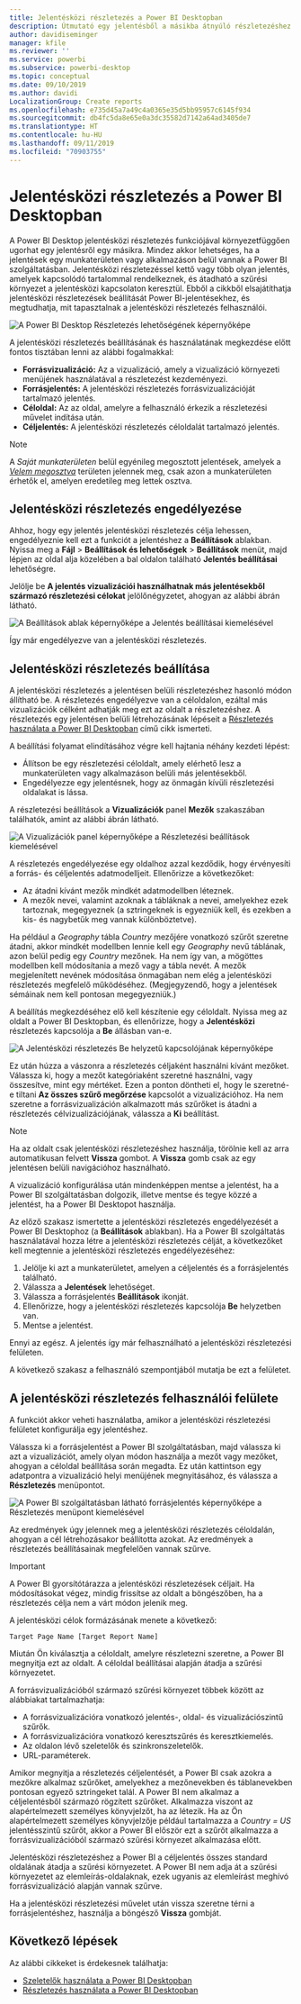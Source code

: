 ```yaml
---
title: Jelentésközi részletezés a Power BI Desktopban
description: Útmutató egy jelentésből a másikba átnyúló részletezéshez a Power BI Desktopban
author: davidiseminger
manager: kfile
ms.reviewer: ''
ms.service: powerbi
ms.subservice: powerbi-desktop
ms.topic: conceptual
ms.date: 09/10/2019
ms.author: davidi
LocalizationGroup: Create reports
ms.openlocfilehash: e735d45a7a49c4a0365e35d5bb95957c6145f934
ms.sourcegitcommit: db4fc5da8e65e0a3dc35582d7142a64ad3405de7
ms.translationtype: HT
ms.contentlocale: hu-HU
ms.lasthandoff: 09/11/2019
ms.locfileid: "70903755"
---
```

# <a name="use-cross-report-drillthrough-in-power-bi-desktop"></a>Jelentésközi részletezés a Power BI Desktopban

A Power BI Desktop jelentésközi részletezés funkciójával környezetfüggően ugorhat egy jelentésről egy másikra. Mindez akkor lehetséges, ha a jelentések egy munkaterületen vagy alkalmazáson belül vannak a Power BI szolgáltatásban. Jelentésközi részletezéssel kettő vagy több olyan jelentés, amelyek kapcsolódó tartalommal rendelkeznek, és átadható a szűrési környezet a jelentésközi kapcsolaton keresztül. Ebből a cikkből elsajátíthatja jelentésközi részletezések beállítását Power BI-jelentésekhez, és megtudhatja, mit tapasztalnak a jelentésközi részletezés felhasználói.

![A Power BI Desktop Részletezés lehetőségének képernyőképe](media/desktop-cross-report-drill-through/cross-report-drill-through-01.png)

A jelentésközi részletezés beállításának és használatának megkezdése előtt fontos tisztában lenni az alábbi fogalmakkal:

* **Forrásvizualizáció:** Az a vizualizáció, amely a vizualizáció környezeti menüjének használatával a részletezést kezdeményezi.
* **Forrásjelentés:** A jelentésközi részletezés forrásvizualizációját tartalmazó jelentés.
* **Céloldal:** Az az oldal, amelyre a felhasználó érkezik a részletezési művelet indítása után.
* **Céljelentés:** A jelentésközi részletezés céloldalát tartalmazó jelentés.


> [!NOTE]
> A *Saját munkaterületen* belül egyénileg megosztott jelentések, amelyek a *[Velem megosztva](service-share-dashboards.md#share-a-dashboard-or-report)* területen jelennek meg, csak azon a munkaterületen érhetők el, amelyen eredetileg meg lettek osztva. 


## <a name="enable-cross-report-drillthrough"></a>Jelentésközi részletezés engedélyezése

Ahhoz, hogy egy jelentés jelentésközi részletezés célja lehessen, engedélyeznie kell ezt a funkciót a jelentéshez a **Beállítások** ablakban. Nyissa meg a **Fájl** > **Beállítások és lehetőségek** > **Beállítások** menüt, majd lépjen az oldal alja közelében a bal oldalon található **Jelentés beállításai** lehetőségre.

Jelölje be **A jelentés vizualizációi használhatnak más jelentésekből származó részletezési célokat** jelölőnégyzetet, ahogyan az alábbi ábrán látható.

![A Beállítások ablak képernyőképe a Jelentés beállításai kiemelésével](media/desktop-cross-report-drill-through/cross-report-drill-through-02.png)

Így már engedélyezve van a jelentésközi részletezés.

## <a name="set-up-cross-report-drillthrough"></a>Jelentésközi részletezés beállítása

A jelentésközi részletezés a jelentésen belüli részletezéshez hasonló módon állítható be. A részletezés engedélyezve van a céloldalon, ezáltal más vizualizációk célként adhatják meg ezt az oldalt a részletezéshez. A részletezés egy jelentésen belüli létrehozásának lépéseit a [Részletezés használata a Power BI Desktopban](desktop-drillthrough.md) című cikk ismerteti.

A beállítási folyamat elindításához végre kell hajtania néhány kezdeti lépést:

* Állítson be egy részletezési céloldalt, amely elérhető lesz a munkaterületen vagy alkalmazáson belüli más jelentésekből.
* Engedélyezze egy jelentésnek, hogy az önmagán kívüli részletezési oldalakat is lássa.

A részletezési beállítások a **Vizualizációk** panel **Mezők** szakaszában találhatók, amint az alábbi ábrán látható.

![A Vizualizációk panel képernyőképe a Részletezési beállítások kiemelésével](media/desktop-cross-report-drill-through/cross-report-drill-through-03.png)

A részletezés engedélyezése egy oldalhoz azzal kezdődik, hogy érvényesíti a forrás- és céljelentés adatmodelljeit. Ellenőrizze a következőket: 

* Az átadni kívánt mezők mindkét adatmodellben léteznek.
* A mezők nevei, valamint azoknak a tábláknak a nevei, amelyekhez ezek tartoznak, megegyeznek (a sztringeknek is egyezniük kell, és ezekben a kis- és nagybetűk meg vannak különböztetve).

Ha például a *Geography* tábla *Country* mezőjére vonatkozó szűrőt szeretne átadni, akkor mindkét modellben lennie kell egy *Geography* nevű táblának, azon belül pedig egy *Country* mezőnek. Ha nem így van, a mögöttes modellben kell módosítania a mező vagy a tábla nevét. A mezők megjelenített nevének módosítása önmagában nem elég a jelentésközi részletezés megfelelő működéséhez. (Megjegyzendő, hogy a jelentések sémáinak nem kell pontosan megegyezniük.)

A beállítás megkezdéséhez elő kell készítenie egy céloldalt. Nyissa meg az oldalt a Power BI Desktopban, és ellenőrizze, hogy a **Jelentésközi** részletezés kapcsolója a **Be** állásban van-e. 

![A Jelentésközi részletezés Be helyzetű kapcsolójának képernyőképe](media/desktop-cross-report-drill-through/cross-report-drill-through-03.png)

Ez után húzza a vászonra a részletezés céljaként használni kívánt mezőket. Válassza ki, hogy a mezőt kategóriaként szeretné használni, vagy összesítve, mint egy mértéket. Ezen a ponton döntheti el, hogy le szeretné-e tiltani **Az összes szűrő megőrzése** kapcsolót a vizualizációhoz. Ha nem szeretne a forrásvizualizáción alkalmazott más szűrőket is átadni a részletezés célvizualizációjának, válassza a **Ki** beállítást.

> [!NOTE]
> Ha az oldalt csak jelentésközi részletezéshez használja, törölnie kell az arra automatikusan felvett **Vissza** gombot. A **Vissza** gomb csak az egy jelentésen belüli navigációhoz használható. 

A vizualizáció konfigurálása után mindenképpen mentse a jelentést, ha a Power BI szolgáltatásban dolgozik, illetve mentse és tegye közzé a jelentést, ha a Power BI Desktopot használja.

Az előző szakasz ismertette a jelentésközi részletezés engedélyezését a Power BI Desktophoz (a **Beállítások** ablakban). Ha a Power BI szolgáltatás használatával hozza létre a jelentésközi részletezés célját, a következőket kell megtennie a jelentésközi részletezés engedélyezéséhez: 

1. Jelölje ki azt a munkaterületet, amelyen a céljelentés és a forrásjelentés található.
2. Válassza a **Jelentések** lehetőséget.
3. Válassza a forrásjelentés **Beállítások** ikonját.
4. Ellenőrizze, hogy a jelentésközi részletezés kapcsolója **Be** helyzetben van.
5. Mentse a jelentést.

Ennyi az egész. A jelentés így már felhasználható a jelentésközi részletezési felületen. 

A következő szakasz a felhasználó szempontjából mutatja be ezt a felületet.

## <a name="cross-report-drillthrough-experience"></a>A jelentésközi részletezés felhasználói felülete

A funkciót akkor veheti használatba, amikor a jelentésközi részletezési felületet konfigurálja egy jelentéshez.

Válassza ki a forrásjelentést a Power BI szolgáltatásban, majd válassza ki azt a vizualizációt, amely olyan módon használja a mezőt vagy mezőket, ahogyan a céloldal beállítása során megadta. Ez után kattintson egy adatpontra a vizualizáció helyi menüjének megnyitásához, és válassza a **Részletezés** menüpontot.

![A Power BI szolgáltatásban látható forrásjelentés képernyőképe a Részletezés menüpont kiemelésével](media/desktop-cross-report-drill-through/cross-report-drill-through-01.png)

Az eredmények úgy jelennek meg a jelentésközi részletezés céloldalán, ahogyan a cél létrehozásakor beállította azokat. Az eredmények a részletezés beállításainak megfelelően vannak szűrve.

> [!IMPORTANT]
> A Power BI gyorsítótárazza a jelentésközi részletezések céljait. Ha módosításokat végez, mindig frissítse az oldalt a böngészőben, ha a részletezés célja nem a várt módon jelenik meg. 

A jelentésközi célok formázásának menete a következő: 

`Target Page Name [Target Report Name]`

Miután Ön kiválasztja a céloldalt, amelyre részletezni szeretne, a Power BI megnyitja ezt az oldalt. A céloldal beállításai alapján átadja a szűrési környezetet. 

A forrásvizualizációból származó szűrési környezet többek között az alábbiakat tartalmazhatja: 

* A forrásvizualizációra vonatkozó jelentés-, oldal- és vizualizációszintű szűrők. 
* A forrásvizualizációra vonatkozó keresztszűrés és keresztkiemelés. 
* Az oldalon lévő szeletelők és szinkronszeletelők.
* URL-paraméterek.

Amikor megnyitja a részletezés céljelentését, a Power BI csak azokra a mezőkre alkalmaz szűrőket, amelyekhez a mezőnevekben és táblanevekben pontosan egyező sztringeket talál. A Power BI nem alkalmaz a céljelentésből származó rögzített szűrőket. Alkalmazza viszont az alapértelmezett személyes könyvjelzőt, ha az létezik. Ha az Ön alapértelmezett személyes könyvjelzője például tartalmazza a *Country = US* jelentésszintű szűrőt, akkor a Power BI először ezt a szűrőt alkalmazza a forrásvizualizációból származó szűrési környezet alkalmazása előtt. 

Jelentésközi részletezéshez a Power BI a céljelentés összes standard oldalának átadja a szűrési környezetet. A Power BI nem adja át a szűrési környezetet az elemleírás-oldalaknak, ezek ugyanis az elemleírást meghívó forrásvizualizáció alapján vannak szűrve.

Ha a jelentésközi részletezési művelet után vissza szeretne térni a forrásjelentéshez, használja a böngésző **Vissza** gombját. 

## <a name="next-steps"></a>Következő lépések

Az alábbi cikkeket is érdekesnek találhatja:

* [Szeletelők használata a Power BI Desktopban](visuals/power-bi-visualization-slicers.md)
* [Részletezés használata a Power BI Desktopban](desktop-drillthrough.md)


